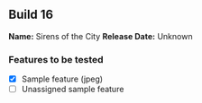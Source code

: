## Build 16

**Name:** Sirens of the City
**Release Date:** Unknown

### Features to be tested

- [x] Sample feature (jpeg)
- [ ] Unassigned sample feature
